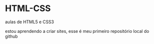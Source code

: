 # HTML-CSS
 aulas de HTML5 e CSS3
 
estou aprendendo a criar sites, esse é meu primeiro repositório local do github